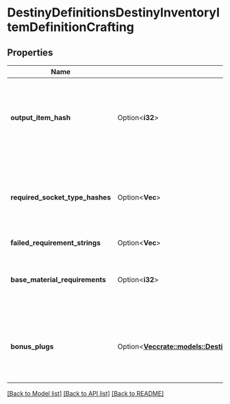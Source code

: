 # DestinyDefinitionsDestinyInventoryItemDefinitionCrafting

## Properties

Name | Type | Description | Notes
------------ | ------------- | ------------- | -------------
**output_item_hash** | Option<**i32**> | A reference to the item definition that is created when crafting with this 'recipe' item. | [optional]
**required_socket_type_hashes** | Option<**Vec<i32>**> | A list of socket type hashes that describes which sockets are required for crafting with this recipe. | [optional]
**failed_requirement_strings** | Option<**Vec<String>**> |  | [optional]
**base_material_requirements** | Option<**i32**> | A reference to the base material requirements for crafting with this recipe. | [optional]
**bonus_plugs** | Option<[**Vec<crate::models::DestinyPeriodDefinitionsPeriodDestinyItemCraftingBlockBonusPlugDefinition>**](Destiny.Definitions.DestinyItemCraftingBlockBonusPlugDefinition.md)> | A list of 'bonus' socket plugs that may be available if certain requirements are met. | [optional]

[[Back to Model list]](../README.md#documentation-for-models) [[Back to API list]](../README.md#documentation-for-api-endpoints) [[Back to README]](../README.md)


